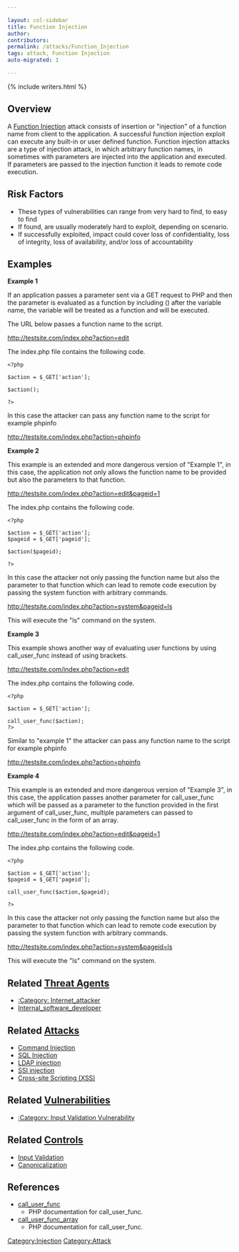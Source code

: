```yaml
---

layout: col-sidebar
title: Function Injection
author: 
contributors: 
permalink: /attacks/Function_Injection
tags: attack, Function Injection
auto-migrated: 1

---
```


{% include writers.html %}

## Overview

A [Function Injection](Function_Injection "wikilink") attack consists of
insertion or "injection" of a function name from client to the
application. A successful function injection exploit can execute any
built-in or user defined function. Function injection attacks are a type
of injection attack, in which arbitrary function names, in sometimes
with parameters are injected into the application and executed. If
parameters are passed to the injection function it leads to remote code
execution.

## Risk Factors

  - These types of vulnerabilities can range from very hard to find, to
    easy to find
  - If found, are usually moderately hard to exploit, depending on
    scenario.
  - If successfully exploited, impact could cover loss of
    confidentiality, loss of integrity, loss of availability, and/or
    loss of accountability

## Examples

**Example 1**

If an application passes a parameter sent via a GET request to PHP and
then the parameter is evaluated as a function by including () after the
variable name, the variable will be treated as a function and will be
executed.

The URL below passes a function name to the script.

<http://testsite.com/index.php?action=edit>

The index.php file contains the following code.

    <?php

    $action = $_GET['action'];

    $action();

    ?>

In this case the attacker can pass any function name to the script for
example phpinfo

<http://testsite.com/index.php?action=phpinfo>

**Example 2**

This example is an extended and more dangerous version of "Example 1",
in this case, the application not only allows the function name to be
provided but also the parameters to that function.

<http://testsite.com/index.php?action=edit&pageid=1>

The index.php contains the following code.

    <?php

    $action = $_GET['action'];
    $pageid = $_GET['pageid'];

    $action($pageid);

    ?>

In this case the attacker not only passing the function name but also
the parameter to that function which can lead to remote code execution
by passing the system function with arbitrary commands.

<http://testsite.com/index.php?action=system&pageid=ls>

This will execute the "ls" command on the system.

**Example 3**

This example shows another way of evaluating user functions by using
call_user_func instead of using brackets.

<http://testsite.com/index.php?action=edit>

The index.php contains the following code.

    <?php

    $action = $_GET['action'];

    call_user_func($action);
    ?>

Similar to "example 1" the attacker can pass any function name to the
script for example phpinfo

<http://testsite.com/index.php?action=phpinfo>

**Example 4**

This example is an extended and more dangerous version of "Example 3",
in this case, the application passes another parameter for
call_user_func which will be passed as a parameter to the function
provided in the first argument of call_user_func, multiple parameters
can passed to call_user_func in the form of an array.

<http://testsite.com/index.php?action=edit&pageid=1>

The index.php contains the following code.

    <?php

    $action = $_GET['action'];
    $pageid = $_GET['pageid'];

    call_user_func($action,$pageid);

    ?>

In this case the attacker not only passing the function name but also
the parameter to that function which can lead to remote code execution
by passing the system function with arbitrary commands.

<http://testsite.com/index.php?action=system&pageid=ls>

This will execute the "ls" command on the system.

## Related [Threat Agents](Threat_Agents "wikilink")

  - [:Category:
    Internet_attacker](:Category:_Internet_attacker "wikilink")
  - [Internal_software_developer](Internal_software_developer "wikilink")

## Related [Attacks](https://owasp.org/www-community/attacks/)

  - [Command Injection](Command_Injection "wikilink")
  - [SQL Injection](https://owasp.org/www-community/attacks/SQL_Injection)
  - [LDAP injection](LDAP_injection "wikilink")
  - [SSI injection](https://owasp.org/www-community/attacks/Server-Side_Includes_(SSI)_Injection)
  - [Cross-site Scripting
    (XSS)](Cross-site_Scripting_\(XSS\) "wikilink")

## Related [Vulnerabilities](https://owasp.org/www-community/vulnerabilities/)

  - [:Category: Input Validation
    Vulnerability](:Category:_Input_Validation_Vulnerability "wikilink")

## Related [Controls](https://owasp.org/www-community/controls/)

  - [Input Validation](Input_Validation "wikilink")
  - [Canonicalization](Canonicalization "wikilink")

## References

  - [call_user_func](http://php.net/manual/en/function.call-user-func.php)
    - PHP documentation for call_user_func.
  - [call_user_func_array](http://php.net/manual/en/function.call-user-func-array.php)
    - PHP documentation for call_user_func.

[Category:Injection](https://owasp.org/www-community/Injection_Flaws)
[Category:Attack](Category:Attack "wikilink")